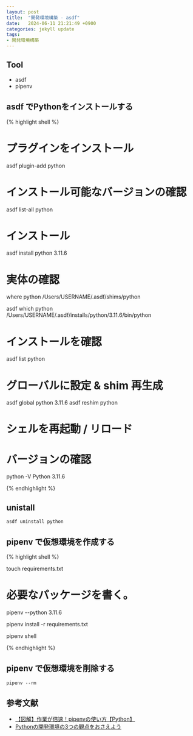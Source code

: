 ```yaml
---
layout: post
title:  "開発環境構築 - asdf"
date:   2024-06-11 21:21:49 +0900
categories: jekyll update
tags:
- 開発環境構築
---
```



## Tool

- asdf
- pipenv

## asdf でPythonをインストールする

{% highlight shell %}

# プラグインをインストール
asdf plugin-add python

# インストール可能なバージョンの確認
asdf list-all python

# インストール
asdf install python 3.11.6

# 実体の確認
where python
/Users/USERNAME/.asdf/shims/python

asdf which python
/Users/USERNAME/.asdf/installs/python/3.11.6/bin/python

# インストールを確認
asdf list python

# グローバルに設定 & shim 再生成
asdf global python 3.11.6
asdf reshim python

# シェルを再起動 / リロード

# バージョンの確認
python -V
Python 3.11.6

{% endhighlight %}


## unistall

`asdf uninstall python`

## pipenv で仮想環境を作成する

{% highlight shell %}

touch requirements.txt

# 必要なパッケージを書く。
pipenv --python 3.11.6

pipenv install -r requirements.txt

pipenv shell

{% endhighlight %}

## pipenv で仮想環境を削除する

`pipenv --rm`

## 参考文献

- [【図解】作業が倍速！pipenvの使い方【Python】]
- [ Pythonの開発環境の3つの観点をおさえよう ]

[【図解】作業が倍速！pipenvの使い方【Python】]: https://zenn.dev/nekoallergy/articles/py-env-pipenv01
[ Pythonの開発環境の3つの観点をおさえよう ]:   https://zenn.dev/os1ma/articles/935f6e653f1052
